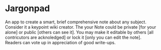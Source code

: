 # Jargonpad
An app to create a smart, brief comprehensive note about any subject. 
Consider it a keypoint wiki creator. The your Note could be private [for your alone] or public [others can see it]. 
You may make it editable by others [all contricutors are acknoledged]  or lock it [only you can edit the note].
Readers can vote up in appreciation of good write-ups.

